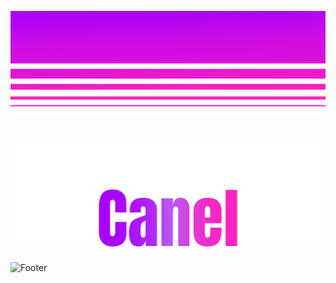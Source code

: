 ![Header](https://github.com/maybecanel/canel.cloud/blob/main/images/header.png?raw=true)

<h1 align="center">
    <img src="https://github.com/maybecanel/canel.cloud/blob/main/images/title.png?raw=true" width="500">
</h1>

![Footer](./footer.png)
